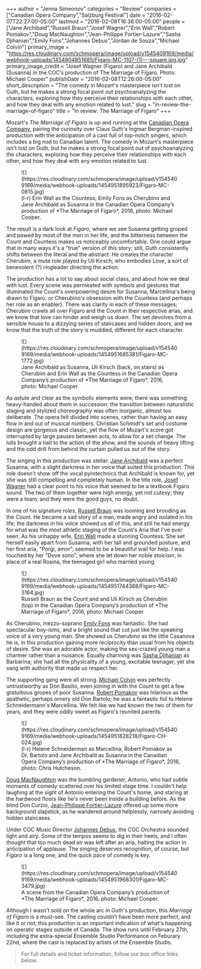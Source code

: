 +++
author = "Jenna Simeonov"
categories = "Review"
companies = ["Canadian Opera Company","Salzburg Festival"]
date = "2016-02-07T22:27:00-05:00"
lastmod = "2016-02-08T16:36:00-05:00"
people = ["Jane Archibald","Russell Braun","Josef Wagner","Erin Wall","Robert Pomakov","Doug MacNaughton","Jean-Philippe Fortier-Lazure","Sasha Djihanian","Emily Fons","Johannes Debus","Jordan de Souza","Michael Colvin"]
primary_image = "https://res.cloudinary.com/schmopera/image/upload/v1545409169/media/webhook-uploads/1454904851685/Figaro-MC-1107-(1)---square.jpg.jpg"
primary_image_credit = "Josef Wagner (Figaro) and Jane Archibald (Susanna) in the COC’s production of The Marriage of Figaro. Photo: Michael Cooper"
publishDate = "2016-02-08T12:26:00-05:00"
short_description = "The comedy in Mozart&#039;s masterpiece isn&#039;t lost on Guth, but he makes a strong focal point out psychoanalyzing the characters, exploring how they perceive their relationships with each other, and how they deal with any emotion related to lust."
slug = "in-review-the-marriage-of-figaro"
title = "In review: The Marriage of Figaro"
+++

Mozart's *The Marriage of Figaro* is up and running at the [Canadian Opera Company](/scene/companies/canadian-opera-company/), pairing the curiosity over Claus Guth's Ingmar Bergman-inspired production with the anticipation of a cast full of top-notch singers, which includes a big nod to Canadian talent. The comedy in Mozart's masterpiece isn't lost on Guth, but he makes a strong focal point out of psychoanalyzing the characters, exploring how they perceive their relationships with each other, and how they deal with any emotion related to lust.

<figure data-type="image">
![](https://res.cloudinary.com/schmopera/image/upload/v1545409169/media/webhook-uploads/1454951895923/Figaro-MC-0815.jpg)<figcaption>(l-r) Erin Wall as the Countess, Emily Fons as Cherubino and Jane Archibald as Susanna in the Canadian Opera Company’s production of *The Marriage of Figaro*, 2016, photo: Michael Cooper.</figcaption>
</figure>

The result is a dark look at *Figaro*, where we see Susanna getting groped and pawed by most of the men in her life, and the bitterness between the Count and Countess makes us noticeably uncomfortable. One could argue that in many ways it's a "true" version of this story; still, Guth consistently shifts between the literal and the abstract. He creates the character Cherubim, a mute role played by Uli Kirsch, who embodies Love, a sort of benevolent (?) ringleader directing the action.

The production has a lot to say about social class, and about how we deal with lust. Every scene was permeated with symbols and gestures that illuminated the Count's overpowering desire for Susanna, Marcellina's being drawn to Figaro, or Cherubino's obsession with the Countess (and perhaps her role as an enabler). There was clarity in each of these messages; Cherubim crawls all over Figaro and the Count in their respective arias, and we know that love can hinder and weigh us down. The set devolves from a sensible house to a dizzying series of staircases and hidden doors, and we know that the truth of the story is muddled, different for each character.

<figure data-type="image">
![](https://res.cloudinary.com/schmopera/image/upload/v1545409169/media/webhook-uploads/1454951685381/Figaro-MC-1772.jpg)<figcaption>Jane Archibald as Susanna, Uli Kirsch (back, on stairs) as Cherubim and Erin Wall as the Countess in the Canadian Opera Company’s production of *The Marriage of Figaro*, 2016, photo: Michael Cooper.</figcaption>
</figure>

As astute and clear as the symbolic elements were, there was something heavy-handed about them in succession; the transition between naturalistic staging and stylized choreography was often inorganic, almost too deliberate. The opera felt divided into scenes, rather than having an easy flow in and out of musical numbers. Christian Schmidt's set and costume design are gorgeous and classic, yet the flow of Mozart's score got interrupted by large pauses between acts, to allow for a set change. The lulls brought a halt to the action of the show, and the sounds of heavy lifting and the odd drill from behind the curtain pulled us out of the story.

The singing in this production was stellar. [Jane Archibald](/scene/people/jane-archibald/) was a perfect Susanna, with a slight darkness in her voice that suited this production. This role doesn't show off the vocal pyrotechnics that Archibald is known for, yet she was still compelling and completely human. In the title role, [Josef Wagner](/scene/people/josef-wagner/) had a clear point to his voice that seemed to be a textbook Figaro sound. The two of them together were high energy, yet not cutesy; they were a team, and they were the good guys, no doubt. 

In one of his signature roles, [Russell Braun](/scene/people/russell-braun/) was looming and brooding as the Count. He became a sad story of a man, made angry and isolated in his life; the darkness in his voice showed us all of this, and still he had energy for what was the most athletic staging of the Count's Aria that I've ever seen. As his unhappy wife, [Erin Wall](/scene/people/erin-wall/) made a stunning Countess. She set herself easily apart from Susanna, with her tall and grounded posture, and her first aria, "Porgi, amor", seemed to be a beautiful wail for help. I was touched by her "Dove sono", where she let down her noble stoicism, in place of a real Rosina, the teenaged girl who married young.

<figure data-type="image">![](https://res.cloudinary.com/schmopera/image/upload/v1545409169/media/webhook-uploads/1454951744388/Figaro-MC-3164.jpg)<figcaption>Russell Braun as the Count and and Uli Kirsch as Cherubim (top) in the Canadian Opera Company’s production of *The Marriage of Figaro*, 2016, photo: Michael Cooper.</figcaption>
</figure>

As Cherubino, mezzo-soprano [Emily Fons](http://emilyfons.com/) was fantastic. She had spectacular boy-isms, and a bright sound that cut just like the speaking voice of a very young man. She showed us Cherubino as the little Casanova he is, in this production gaining more reciprocity than usual from his objects of desire. She was an adorable actor, making the sex-crazed young man a charmer rather than a nuisance. Equally charming was [Sasha Djihanian](/scene/people/sasha-djihanian/) as Barbarina; she had all the physicality of a young, excitable teenager, yet she sang with authority that made us respect her.

The supporting gang were all strong. [Michael Colvin](/scene/people/michael-colvin/) was perfectly untrustworthy as Don Basilio, even joining in with the Count to get a few gratuitious gropes of poor Susanna. [Robert Pomakov](/scene/people/robert-pomakov/) was hilarious as the apathetic, perhaps ornery old Don Bartolo; he was a fantastic foil to Helene Schneidermann's Marcellina. We felt like we had known the two of them for years, and they were oddly sweet as Figaro's reunited parents.

<figure data-type="image">
![](https://res.cloudinary.com/schmopera/image/upload/v1545409169/media/webhook-uploads/1454951828218/Figaro-CH-024.jpg)<figcaption>(l-r) Helene Schneiderman as Marcellina, Robert Pomakov as Dr. Bartolo and Jane Archibald as Susanna in the Canadian Opera Company’s production of *The Marriage of Figaro*, 2016, photo: Chris Hutcheson.</figcaption>
</figure>

[Doug MacNaughton](/scene/people/doug-macnaughton/) was the bumbling gardener, Antonio, who had subtle moments of comedy scattered over his limited stage time. I couldn't help laughing at the sight of Antonio entering the Count's home, and staring at the hardwood floors like he's never been inside a building before. As the blind Don Curzio, [Jean-Philippe Fortier-Lazure](/scene/people/jean-philippe-fortier-lazure/) offered up some more background slapstick, as he wandered around helplessly, narrowly avoiding hidden staircases.

Under COC Music Director [Johannes Debus](/scene/people/johannes-debus/), the COC Orchestra sounded light and airy. Some of the tempos seems to dig in their heels, and I often thought that too much dead air was left after an aria, halting the action in anticipation of applause. The singing deserves recognition, of course, but *Figaro* is a long one, and the quick pace of comedy is key.

<figure data-type="image">
![](https://res.cloudinary.com/schmopera/image/upload/v1545409169/media/webhook-uploads/1454951968301/Figaro-MC-3479.jpg)<figcaption>A scene from the Canadian Opera Company’s production of *The Marriage of Figaro*, 2016, photo: Michael Cooper.</figcaption>
</figure>

Although I wasn't sold on the whole arc in Guth's production, this *Marriage of Figaro*  is a must-see. The casting couldn't have been more perfect, and like it or not, this production is an important indication of what's happening on operatic stages outside of Canada. The show runs until February 27th, including the extra-special Ensemble Studio Performance on Feburary 22nd, where the cast is replaced by artists of the Ensemble Studio.

>For full details and ticket information, follow our box office links below.
